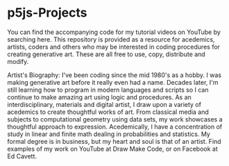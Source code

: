 # p5js-Projects
You can find the accompanying code for my tutorial videos on YouTube by searching here.
This repository is provided as a resource for acedemics, artists, coders and others who may be interested in coding procedures for creating
generative art.  These are all free to use, copy, distribute and modify.  


Artist's Biography:
I've been coding since the mid 1980's as a hobby.  I was making generative art before it really even had a name.  Decades later,
I'm still learning how to program in modern languages and scripts so I can continue to make amazing art using logic and
procedures.  As an interdisciplinary, materials and digital artist, I draw upon a variety of acedemics to create thoughtful works of art.  From
classical media and subjects to computational geometry using data sets, my work showcases a thoughtful approach to expression.
Acedemically, I have a concentration of study in linear and finite math dealing in probabilities and statistics.
My formal degree is in business, but my heart and soul is that of an artist.  Find examples of my work on YouTube at Draw Make Code, or
on Facebook at Ed Cavett.
